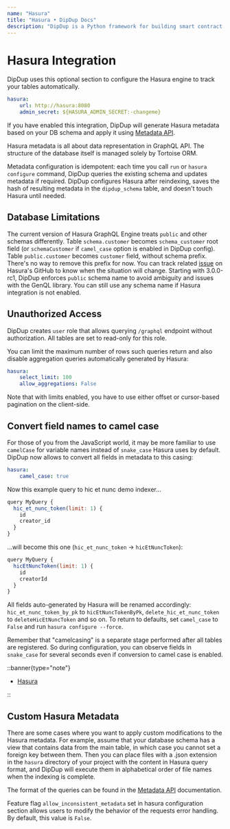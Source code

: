 ```yaml
---
name: "Hasura"
title: "Hasura • DipDup Docs"
description: "DipDup is a Python framework for building smart contract indexers. It helps developers focus on business logic instead of writing a boilerplate to store and serve data."
---
```


# Hasura Integration

DipDup uses this optional section to configure the Hasura engine to track your tables automatically.

```yaml [dipdup.yml]
hasura:
    url: http://hasura:8080
    admin_secret: ${HASURA_ADMIN_SECRET:-changeme}
```

If you have enabled this integration, DipDup will generate Hasura metadata based on your DB schema and apply it using [Metadata API](https://hasura.io/docs/latest/graphql/core/api-reference/metadata-api/index.html).

Hasura metadata is all about data representation in GraphQL API. The structure of the database itself is managed solely by Tortoise ORM.

Metadata configuration is idempotent: each time you call `run` or `hasura configure` command, DipDup queries the existing schema and updates metadata if required. DipDup configures Hasura after reindexing, saves the hash of resulting metadata in the `dipdup_schema` table, and doesn't touch Hasura until needed.

## Database Limitations

The current version of Hasura GraphQL Engine treats `public` and other schemas differently. Table `schema.customer` becomes `schema_customer` root field (or `schemaCustomer` if `camel_case` option is enabled in DipDup config). Table `public.customer` becomes `customer` field, without schema prefix. There's no way to remove this prefix for now. You can track related [issue](https://github.com/hasura/graphql-engine/issues/3606) on Hasura's GitHub to know when the situation will change. Starting with 3.0.0-rc1, DipDup enforces `public` schema name to avoid ambiguity and issues with the GenQL library. You can still use any schema name if Hasura integration is not enabled.

## Unauthorized Access

DipDup creates `user` role that allows querying `/graphql` endpoint without authorization. All tables are set to read-only for this role.

You can limit the maximum number of rows such queries return and also disable aggregation queries automatically generated by Hasura:

```yaml [dipdup.yml]
hasura:
    select_limit: 100
    allow_aggregations: False
```

Note that with limits enabled, you have to use either offset or cursor-based pagination on the client-side.

## Convert field names to camel case

For those of you from the JavaScript world, it may be more familiar to use `camelCase` for variable names instead of `snake_case` Hasura uses by default. DipDup now allows to convert all fields in metadata to this casing:

```yaml [dipdup.yml]
hasura:
    camel_case: true
```

Now this example query to hic et nunc demo indexer...

```js [Query]{2}
query MyQuery {
  hic_et_nunc_token(limit: 1) {
    id
    creator_id
  }
}
```

...will become this one (`hic_et_nunc_token` -> `hicEtNuncToken`):

```js [Query]{2}
query MyQuery {
  hicEtNuncToken(limit: 1) {
    id
    creatorId
  }
}
```

All fields auto-generated by Hasura will be renamed accordingly: `hic_et_nunc_token_by_pk` to `hicEtNuncTokenByPk`, `delete_hic_et_nunc_token` to `deleteHicEtNuncToken` and so on. To return to defaults, set `camel_case` to `False` and run `hasura configure --force`.

Remember that "camelcasing" is a separate stage performed after all tables are registered. So during configuration, you can observe fields in `snake_case` for several seconds even if conversion to camel case is enabled.

::banner{type="note"}

* [Hasura](../9.config/6.hasura.md)
<!-- TODO: reference link * {{ #summary cli-reference.md#hasura-configure }} -->
::

## Custom Hasura Metadata

There are some cases where you want to apply custom modifications to the Hasura metadata. For example, assume that your database schema has a view that contains data from the main table, in which case you cannot set a foreign key between them. Then you can place files with a .json extension in the `hasura` directory of your project with the content in Hasura query format, and DipDup will execute them in alphabetical order of file names when the indexing is complete.

The format of the queries can be found in the [Metadata API](https://hasura.io/docs/latest/api-reference/metadata-api/index/) documentation.

Feature flag `allow_inconsistent_metadata` set in hasura configuration section allows users to modify the behavior of the requests error handling. By default, this value is `False`.
